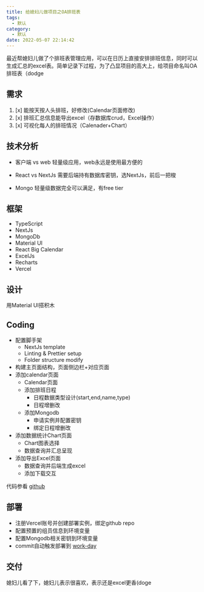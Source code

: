 ```yaml
---
title: 给媳妇儿做项目之OA排班表
tags:
  - 默认
category:
  - 默认
date: 2022-05-07 22:14:42
---
```


最近帮媳妇儿做了个排班表管理应用，可以在日历上直接安排排班信息，同时可以生成汇总的excel表。简单记录下过程，为了凸显项目的高大上，给项目命名叫OA排班表（dodge

<!-- more -->
需求
--
1. [x] 能按天按人头排班，好修改(Calendar页面修改)
2. [x] 排班汇总信息能导出excel（存数据库crud，Excel操作）
3. [x] 可视化每人的排班情况（Calenader+Chart）

技术分析
--
- 客户端 vs web
轻量级应用，web永远是使用最方便的

- React vs NextJs
需要后端持有数据库密钥，选NextJs，前后一把梭

- Mongo 
轻量级数据完全可以满足，有free tier


框架
--
- TypeScript
- NextJs
- MongoDb
- Material UI
- React Big Calendar
- ExcelJs
- Recharts
- Vercel

设计
--
用Material UI搭积木

Coding
--
- 配置脚手架
  - NextJs template
  - Linting & Prettier setup
  - Folder structure modify
- 构建主页面结构，页面侧边栏+对应页面
- 添加calendar页面
  - Calendar页面
  - 添加排班日程
    - 日程数据类型设计(start,end,name,type)
    - 日程增删改
  - 添加Mongodb
    - 申请实例并配置密钥
    - 绑定日程增删改
- 添加数据统计Chart页面
  - Chart图表选择
  - 数据查询并汇总呈现
- 添加导出Excel页面
  - 数据查询并后端生成excel
  - 添加下载交互

代码参看 [github](https://github.com/gnehz972/workday-next)

部署
--
  - 注册Vercel账号并创建部署实例，绑定github repo
  - 配置预置的组员信息到环境变量
  - 配置Mongodb相关密钥到环境变量
  - commit自动触发部署到 [work-day](https://workday-next.vercel.app/)

交付
--
媳妇儿看了下，媳妇儿表示很喜欢，表示还是excel更香(doge
